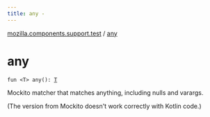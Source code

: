 ```yaml
---
title: any - 
---
```


[mozilla.components.support.test](index.html) / [any](./any.html)

# any

`fun <T> any(): `[`T`](any.html#T)

Mockito matcher that matches anything, including nulls and varargs.

(The version from Mockito doesn't work correctly with Kotlin code.)

